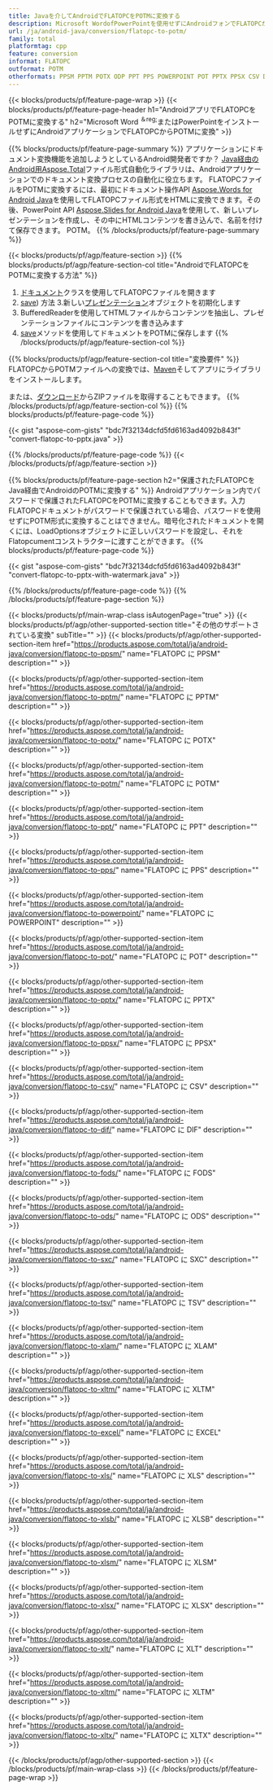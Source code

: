 ```yaml
---
title: Javaを介してAndroidでFLATOPCをPOTMに変換する
description: Microsoft WordofPowerPointを使用せずにAndroidフォンでFLATOPCからPOTMに変換
url: /ja/android-java/conversion/flatopc-to-potm/
family: total
platformtag: cpp
feature: conversion
informat: FLATOPC
outformat: POTM
otherformats: PPSM PPTM POTX ODP PPT PPS POWERPOINT POT PPTX PPSX CSV DIF FODS ODS SXC TSV XLAM XLTM EXCEL XLS XLSB XLSM XLSX XLT XLTM XLTX
---
```

{{< blocks/products/pf/feature-page-wrap >}}
{{< blocks/products/pf/feature-page-header h1="AndroidアプリでFLATOPCをPOTMに変換する" h2="Microsoft Word <sup>＆reg;</sup>またはPowerPointをインストールせずにAndroidアプリケーションでFLATOPCからPOTMに変換" >}}

{{% blocks/products/pf/feature-page-summary %}}
アプリケーションにドキュメント変換機能を追加しようとしているAndroid開発者ですか？ [Java経由のAndroid用Aspose.Total](https://products.aspose.com/total/android-java/)ファイル形式自動化ライブラリは、Androidアプリケーションでのドキュメント変換プロセスの自動化に役立ちます。 FLATOPCファイルをPOTMに変換するには、最初にドキュメント操作API [Aspose.Words for Android Java](https://products.aspose.com/words/android-java/)を使用してFLATOPCファイル形式をHTMLに変換できます。その後、PowerPoint API [Aspose.Slides for Android Java](https://products.aspose.com/slides/android-java/)を使用して、新しいプレゼンテーションを作成し、その中にHTMLコンテンツを書き込んで、名前を付けて保存できます。 POTM。 
{{% /blocks/products/pf/feature-page-summary  %}}

{{< blocks/products/pf/agp/feature-section >}}
{{% blocks/products/pf/agp/feature-section-col title="AndroidでFLATOPCをPOTMに変換する方法" %}}
1. [ドキュメント](https://reference.aspose.com/words/java/com.aspose.words/Flatopcument)クラスを使用してFLATOPCファイルを開きます
2. [save](https://reference.aspose.com/words/java/com.aspose.words/Flatopcument#save(java.lang.String,com.aspose.words.SaveOptions)を使用してFLATOPCファイルをHTMLに変換します)) 方法
3.新しい[プレゼンテーション](https://reference.aspose.com/slides/java/com.aspose.slides/Presentation)オブジェクトを初期化します
5. BufferedReaderを使用してHTMLファイルからコンテンツを抽出し、プレゼンテーションファイルにコンテンツを書き込みます
6. [save](https://reference.aspose.com/slides/java/com.aspose.slides/Presentation#save-java.io.OutputStream-int-)メソッドを使用してドキュメントをPOTMに保存します
{{% /blocks/products/pf/agp/feature-section-col %}}

{{% blocks/products/pf/agp/feature-section-col title="変換要件" %}}
FLATOPCからPOTMファイルへの変換では、[Maven](https://repository.aspose.com/webapp/#/artifacts/browse/tree/General/repo/com/aspose/aspose-total)そしてアプリにライブラリをインストールします。

または、[ダウンロード](https://downloads.aspose.com/total/androidjava)からZIPファイルを取得することもできます。
{{% /blocks/products/pf/agp/feature-section-col %}}
{{% blocks/products/pf/feature-page-code %}}

{{< gist "aspose-com-gists" "bdc7f32134dcfd5fd6163ad4092b843f" "convert-flatopc-to-pptx.java" >}}


{{% /blocks/products/pf/feature-page-code %}}
{{< /blocks/products/pf/agp/feature-section >}}

{{% blocks/products/pf/feature-page-section  h2="保護されたFLATOPCをJava経由でAndroidのPOTMに変換する" %}}
Androidアプリケーション内でパスワードで保護されたFLATOPCをPOTMに変換することもできます。入力FLATOPCドキュメントがパスワードで保護されている場合、パスワードを使用せずにPOTM形式に変換することはできません。暗号化されたドキュメントを開くには、LoadOptionsオブジェクトに正しいパスワードを設定し、それをFlatopcumentコンストラクターに渡すことができます。
{{% blocks/products/pf/feature-page-code %}}

{{< gist "aspose-com-gists" "bdc7f32134dcfd5fd6163ad4092b843f" "convert-flatopc-to-pptx-with-watermark.java" >}}
{{% /blocks/products/pf/feature-page-code  %}}
{{% /blocks/products/pf/feature-page-section %}}

{{< blocks/products/pf/main-wrap-class isAutogenPage="true" >}}
{{< blocks/products/pf/agp/other-supported-section title="その他のサポートされている変換" subTitle="" >}}
{{< blocks/products/pf/agp/other-supported-section-item href="https://products.aspose.com/total/ja/android-java/conversion/flatopc-to-ppsm/" name="FLATOPC に PPSM" description="" >}}

{{< blocks/products/pf/agp/other-supported-section-item href="https://products.aspose.com/total/ja/android-java/conversion/flatopc-to-pptm/" name="FLATOPC に PPTM" description="" >}}

{{< blocks/products/pf/agp/other-supported-section-item href="https://products.aspose.com/total/ja/android-java/conversion/flatopc-to-potx/" name="FLATOPC に POTX" description="" >}}

{{< blocks/products/pf/agp/other-supported-section-item href="https://products.aspose.com/total/ja/android-java/conversion/flatopc-to-potm/" name="FLATOPC に POTM" description="" >}}

{{< blocks/products/pf/agp/other-supported-section-item href="https://products.aspose.com/total/ja/android-java/conversion/flatopc-to-ppt/" name="FLATOPC に PPT" description="" >}}

{{< blocks/products/pf/agp/other-supported-section-item href="https://products.aspose.com/total/ja/android-java/conversion/flatopc-to-pps/" name="FLATOPC に PPS" description="" >}}

{{< blocks/products/pf/agp/other-supported-section-item href="https://products.aspose.com/total/ja/android-java/conversion/flatopc-to-powerpoint/" name="FLATOPC に POWERPOINT" description="" >}}

{{< blocks/products/pf/agp/other-supported-section-item href="https://products.aspose.com/total/ja/android-java/conversion/flatopc-to-pot/" name="FLATOPC に POT" description="" >}}

{{< blocks/products/pf/agp/other-supported-section-item href="https://products.aspose.com/total/ja/android-java/conversion/flatopc-to-pptx/" name="FLATOPC に PPTX" description="" >}}

{{< blocks/products/pf/agp/other-supported-section-item href="https://products.aspose.com/total/ja/android-java/conversion/flatopc-to-ppsx/" name="FLATOPC に PPSX" description="" >}}

{{< blocks/products/pf/agp/other-supported-section-item href="https://products.aspose.com/total/ja/android-java/conversion/flatopc-to-csv/" name="FLATOPC に CSV" description="" >}}

{{< blocks/products/pf/agp/other-supported-section-item href="https://products.aspose.com/total/ja/android-java/conversion/flatopc-to-dif/" name="FLATOPC に DIF" description="" >}}

{{< blocks/products/pf/agp/other-supported-section-item href="https://products.aspose.com/total/ja/android-java/conversion/flatopc-to-fods/" name="FLATOPC に FODS" description="" >}}

{{< blocks/products/pf/agp/other-supported-section-item href="https://products.aspose.com/total/ja/android-java/conversion/flatopc-to-ods/" name="FLATOPC に ODS" description="" >}}

{{< blocks/products/pf/agp/other-supported-section-item href="https://products.aspose.com/total/ja/android-java/conversion/flatopc-to-sxc/" name="FLATOPC に SXC" description="" >}}

{{< blocks/products/pf/agp/other-supported-section-item href="https://products.aspose.com/total/ja/android-java/conversion/flatopc-to-tsv/" name="FLATOPC に TSV" description="" >}}

{{< blocks/products/pf/agp/other-supported-section-item href="https://products.aspose.com/total/ja/android-java/conversion/flatopc-to-xlam/" name="FLATOPC に XLAM" description="" >}}

{{< blocks/products/pf/agp/other-supported-section-item href="https://products.aspose.com/total/ja/android-java/conversion/flatopc-to-xltm/" name="FLATOPC に XLTM" description="" >}}

{{< blocks/products/pf/agp/other-supported-section-item href="https://products.aspose.com/total/ja/android-java/conversion/flatopc-to-excel/" name="FLATOPC に EXCEL" description="" >}}

{{< blocks/products/pf/agp/other-supported-section-item href="https://products.aspose.com/total/ja/android-java/conversion/flatopc-to-xls/" name="FLATOPC に XLS" description="" >}}

{{< blocks/products/pf/agp/other-supported-section-item href="https://products.aspose.com/total/ja/android-java/conversion/flatopc-to-xlsb/" name="FLATOPC に XLSB" description="" >}}

{{< blocks/products/pf/agp/other-supported-section-item href="https://products.aspose.com/total/ja/android-java/conversion/flatopc-to-xlsm/" name="FLATOPC に XLSM" description="" >}}

{{< blocks/products/pf/agp/other-supported-section-item href="https://products.aspose.com/total/ja/android-java/conversion/flatopc-to-xlsx/" name="FLATOPC に XLSX" description="" >}}

{{< blocks/products/pf/agp/other-supported-section-item href="https://products.aspose.com/total/ja/android-java/conversion/flatopc-to-xlt/" name="FLATOPC に XLT" description="" >}}

{{< blocks/products/pf/agp/other-supported-section-item href="https://products.aspose.com/total/ja/android-java/conversion/flatopc-to-xltm/" name="FLATOPC に XLTM" description="" >}}

{{< blocks/products/pf/agp/other-supported-section-item href="https://products.aspose.com/total/ja/android-java/conversion/flatopc-to-xltx/" name="FLATOPC に XLTX" description="" >}}


{{< /blocks/products/pf/agp/other-supported-section >}}
{{< /blocks/products/pf/main-wrap-class >}}
{{< /blocks/products/pf/feature-page-wrap >}}